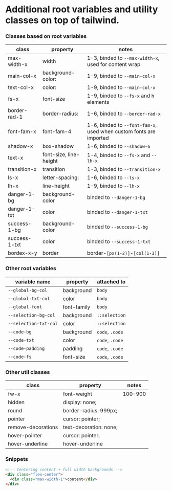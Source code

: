 # Additional root variables and utility classes on top of tailwind.

<!-- ## Download

```bash
# with cmd
curl https://raw.githubusercontent.com/tompston/rufus-css/main/dist/rufus-content.css -O rufus.css
curl https://raw.githubusercontent.com/tompston/rufus-css/main/dist/rufus.css -O rufus-content.css

# with bash
wget https://raw.githubusercontent.com/tompston/rufus-css/main/dist/rufus-content.css
wget https://raw.githubusercontent.com/tompston/rufus-css/main/dist/rufus.css

``` -->

### Classes based on root variables

| class         | property               | notes                                                              |
| ------------- | ---------------------- | ------------------------------------------------------------------ |
| max-width-x   | width                  | 1-3, binded to `--max-width-x`, used for content wrap              |
| main-col-x    | background-color:      | 1-9, binded to `--main-col-x`                                      |
| text-col-x    | color:                 | 1-9, binded to `--main-col-x`                                      |
| fs-x          | font-size              | 1-9, binded to `--fs-x` and `h` elements                           |
| border-rad-1  | border-radius:         | 1-6, binded to `--border-rad-x`                                    |
| font-fam-x    | font-fam-4             | 1-6, binded to `--font-fam-x`, used when custom fonts are imported |
| shadow-x      | box-shadow             | 1-6, binded to `--shadow-6`                                        |
| text-x        | font-size, line-height | 1-4, binded to `--fs-x` and `--lh-x`                               |
| transition-x  | transition             | 1-3, binded to `--transition-x`                                    |
| ls-x          | letter-spacing:        | 1-6, binded to `--ls-x`                                            |
| lh-x          | line-height            | 1-9, binded to `--lh-x`                                            |
| danger-1-bg   | background-color       | binded to `--danger-1-bg`                                          |
| danger-1-txt  | color                  | binded to `--danger-1-txt`                                         |
| success-1-bg  | background-color       | binded to `--success-1-bg`                                         |
| success-1-txt | color                  | binded to `--success-1-txt`                                        |
| bordex-x-y    | border                 | border-`[px(1-2)]`-`[col(1-3)]`                                    |

### Other root variables

| variable name         | property    | attached to     |
| --------------------- | ----------- | --------------- |
| `--global-bg-col`     | background  | `body`          |
| `--global-txt-col`    | color       | `body`          |
| `--global-font`       | font-family | `body`          |
| `--selection-bg-col`  | background  | `::selection`   |
| `--selection-txt-col` | color       | `::selection`   |
| `--code-bg`           | background  | `code`, `.code` |
| `--code-txt`          | color       | `code`, `.code` |
| `--code-padding`      | padding     | `code`, `.code` |
| `--code-fs`           | font-size   | `code`, `.code` |

### Other util classes

| class              | property               | notes   |
| ------------------ | ---------------------- | ------- |
| fw-x               | font-weight            | 100-900 |
| hidden             | display: none;         |         |
| round              | border-radius: 999px;  |         |
| pointer            | cursor: pointer;       |         |
| remove-decorations | text-decoration: none; |         |
| hover-pointer      | cursor: pointer;       |         |
| hover-underline    | hover-underline        |         |

### Snippets

```html
<!-- Centering content + full width backgrounds -->
<div class="flex-center">
  <div class="max-width-1">content</div>
</div>
```

<!--

button:disabled,
button[disabled] {
  opacity: 0.67;
}

## Purging CSS for SPAs

```
  "scripts": {
    ...
    "postbuild": "purgecss --css dist/assets/*.css --content dist/assets/*.js -o dist/assets/  --safelist html body"
  },
```

-- importing fonts example

  @font-face {
    font-family: "Poppins-Bold";
    src: url(../fonts/Poppins-Bold.ttf);
  }

-- Automatic grid example

  grid-template-columns: repeat(auto-fit, minmax(150px, 1fr));

-- flex-center class

  .flex-center {
    display: flex;
    align-items: center;
    justify-content: center;
  }
-->
